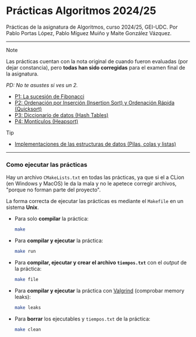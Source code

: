 # Prácticas Algoritmos 2024/25

Prácticas de la asignatura de Algoritmos, curso 2024/25, GEI-UDC. Por Pablo Portas López, Pablo Míguez Muiño y Maite González Vázquez.

---

>[!NOTE]
> Las prácticas cuentan con la nota original de cuando fueron evaluadas (por dejar constancia), pero **todas han sido corregidas** para el examen final de la asignatura.
>
> _PD: No te asustes si ves un 2._

- [P1: La sucesión de Fibonacci](/P1/)
- [P2: Ordenación por Inserción (Insertion Sort) y Ordenación Rápida (Quicksort)](/P2/)
- [P3: Diccionario de datos (Hash Tables)](/P3/)
- [P4: Montículos (Heapsort)](/P4/)

>[!TIP]
> - [Implementaciones de las estructuras de datos (Pilas, colas y listas)](/Implementaciones/)

---

### Como ejecutar las prácticas

Hay un archivo ``CMakeLists.txt`` en todas las prácticas, ya que si el a CLion (en Windows y MacOS) le da la mala y no le apetece corregir archivos, "porque no forman parte del proyecto".

La forma correcta de ejecutar las prácticas es mediante el ``Makefile`` en un sistema **Unix**.

- Para solo **compilar** la práctica:
    ```bash
    make
    ```
- Para **compilar y ejecutar** la práctica:
    ```bash
    make run
    ```
- Para **compilar, ejecutar y crear el archivo `tiempos.txt`** con el _output_ de la práctica:
    ```bash
    make file
    ```
- Para **compilar y ejecutar** la práctica con [Valgrind](https://es.wikipedia.org/wiki/Valgrind) (comprobar memory leaks):
    ```bash
    make leaks
    ```
- Para **borrar** los ejecutables y `tiempos.txt` de la práctica:
    ```bash
    make clean
    ```

